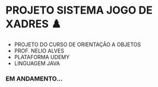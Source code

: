 # **PROJETO SISTEMA JOGO DE XADRES** :chess_pawn:  

* PROJETO DO CURSO DE ORIENTAÇÃO A OBJETOS
* PROF. NELIO ALVES  
* PLATAFORMA UDEMY
* LINGUAGEM JAVA

### EM ANDAMENTO...


